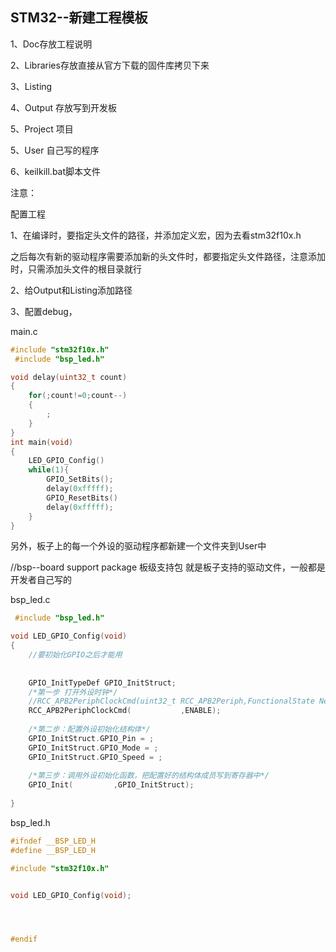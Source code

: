 ## STM32--新建工程模板

1、Doc存放工程说明

2、Libraries存放直接从官方下载的固件库拷贝下来

3、Listing

4、Output 存放写到开发板

5、Project 项目

5、User 自己写的程序

6、keilkill.bat脚本文件

注意：

配置工程

1、在编译时，要指定头文件的路径，并添加定义宏，因为去看stm32f10x.h 

之后每次有新的驱动程序需要添加新的头文件时，都要指定头文件路径，注意添加时，只需添加头文件的根目录就行

2、给Output和Listing添加路径

 3、配置debug，





main.c

```c
#include "stm32f10x.h"
 #include "bsp_led.h"

void delay(uint32_t count)
{
    for(;count!=0;count--)
    {
        ;
    }
}
int main(void)
{
    LED_GPIO_Config()
    while(1){
        GPIO_SetBits();
        delay(0xfffff);
        GPIO_ResetBits()
        delay(0xfffff);
    }
}
```





另外，板子上的每一个外设的驱动程序都新建一个文件夹到User中

//bsp--board support package 板级支持包  就是板子支持的驱动文件，一般都是开发者自己写的



bsp_led.c

```c
 #include "bsp_led.h"

void LED_GPIO_Config(void)
{
    //要初始化GPIO之后才能用 
    
    
    GPIO_InitTypeDef GPIO_InitStruct;
    /*第一步 打开外设时钟*/
    //RCC_APB2PeriphClockCmd(uint32_t RCC_APB2Periph,FunctionalState NewState);
    RCC_APB2PeriphClockCmd(           ,ENABLE);
    
    /*第二步：配置外设初始化结构体*/
    GPIO_InitStruct.GPIO_Pin = ;
    GPIO_InitStruct.GPIO_Mode = ;
    GPIO_InitStruct.GPIO_Speed = ;
    
    /*第三步：调用外设初始化函数，把配置好的结构体成员写到寄存器中*/
    GPIO_Init(         ,GPIO_InitStruct);
    
}
```

bsp_led.h

```c
#ifndef __BSP_LED_H
#define __BSP_LED_H

#include "stm32f10x.h"


void LED_GPIO_Config(void);




#endif

```









